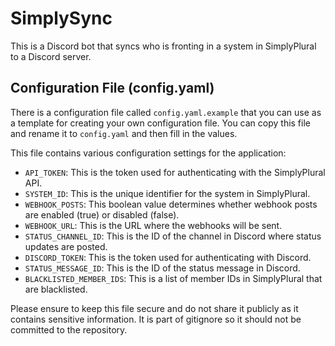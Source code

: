 # SimplySync
This is a Discord bot that syncs who is fronting in a system in SimplyPlural to a Discord server.

## Configuration File (config.yaml)

There is a configuration file called `config.yaml.example` that you can use as a template for creating your own configuration file. You can copy this file and rename it to `config.yaml` and then fill in the values.

This file contains various configuration settings for the application:

- `API_TOKEN`: This is the token used for authenticating with the SimplyPlural API.
- `SYSTEM_ID`: This is the unique identifier for the system in SimplyPlural.
- `WEBHOOK_POSTS`: This boolean value determines whether webhook posts are enabled (true) or disabled (false).
- `WEBHOOK_URL`: This is the URL where the webhooks will be sent.
- `STATUS_CHANNEL_ID`: This is the ID of the channel in Discord where status updates are posted.
- `DISCORD_TOKEN`: This is the token used for authenticating with Discord.
- `STATUS_MESSAGE_ID`: This is the ID of the status message in Discord.
- `BLACKLISTED_MEMBER_IDS`: This is a list of member IDs in SimplyPlural that are blacklisted.

Please ensure to keep this file secure and do not share it publicly as it contains sensitive information. It is part of gitignore so it should not be committed to the repository.